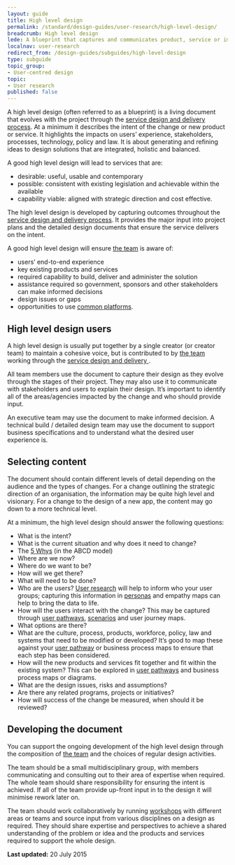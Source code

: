 ```yaml
---
layout: guide
title: High level design
permalink: /standard/design-guides/user-research/high-level-design/
breadcrumb: High level design
lede: A blueprint that captures and communicates product, service or improvement design
localnav: user-research
redirect_from: /design-guides/subguides/high-level-design
type: subguide
topic_group:
- User-centred design
topic:
- User research
published: false
---
```

A high level design (often referred to as a blueprint) is a living document that evolves with the project through the [service design and delivery process](/for-digital-service-teams/standard/service-design-and-delivery-process/). At a minimum it describes the intent of the change or new product or service. It highlights the impacts on users’ experience, stakeholders, processes, technology, policy and law. It is about generating and refining ideas to design solutions that are integrated, holistic and balanced.

A good high level design will lead to services that are:

*   desirable: useful, usable and contemporary
*   possible: consistent with existing legislation and achievable within the available
*   capability viable: aligned with strategic direction and cost effective.

The high level design is developed by capturing outcomes throughout the [service design and delivery process](/for-digital-service-teams/standard/service-design-and-delivery-process). It provides the major input into project plans and the detailed design documents that ensure the service delivers on the intent.

A good high level design will ensure [the team](/for-digital-service-teams/standard/design-guides/the-team/) is aware of:

*   users’ end-to-end experience
*   key existing products and services
*   required capability to build, deliver and administer the solution
*   assistance required so government, sponsors and other stakeholders can make informed decisions
*   design issues or gaps
*   opportunities to use [common platforms](/for-digital-service-teams/standard/design-guides/government-as-a-platform/).

## High level design users

A high level design is usually put together by a single creator (or creator team) to maintain a cohesive voice, but is contributed to by [the team](/for-digital-service-teams/standard/design-guides/the-team/) working through the [service design and delivery ](/for-digital-service-teams/standard/service-design-and-delivery-process/).

All team members use the document to capture their design as they evolve through the stages of their project. They may also use it to communicate with stakeholders and users to explain their design. It’s important to identify all of the areas/agencies impacted by the change and who should provide input.

An executive team may use the document to make informed decision. A technical build / detailed design team may use the document to support business specifications and to understand what the desired user experience is.

## Selecting content

The document should contain different levels of detail depending on the audience and the types of changes. For a change outlining the strategic direction of an organisation, the information may be quite high level and visionary. For a change to the design of a new app, the content may go down to a more technical level.

At a minimum, the high level design should answer the following questions:

*   What is the intent?
*   What is the current situation and why does it need to change?
*   The [5 Whys](https://en.wikipedia.org/wiki/5_Whys) (in the ABCD model)
*   Where are we now?
*   Where do we want to be?
*   How will we get there?
*   What will need to be done?
*   Who are the users? [User research](/for-digital-service-teams/standard/design-guides/user-research/) will help to inform who your user groups; capturing this information in [personas](/for-digital-service-teams/standard/design-guides/user-research/personas/) and empathy maps can help to bring the data to life.
*   How will the users interact with the change? This may be captured through [user pathways](/for-digital-service-teams/standard/design-guides/user-research/user-pathways/), [scenarios](/for-digital-service-teams/standard/design-guides/user-research/scenarios/) and user journey maps.
*   What options are there?
*   What are the culture, process, products, workforce, policy, law and systems that need to be modified or developed? It’s good to map these against your [user pathway](/for-digital-service-teams/standard/design-guides/user-research/user-pathways/) or business process maps to ensure that each step has been considered.
*   How will the new products and services fit together and fit within the existing system? This can be explored in [user pathways](/for-digital-service-teams/standard/design-guides/user-research/user-pathways/) and business process maps or diagrams.
*   What are the design issues, risks and assumptions?
*   Are there any related programs, projects or initiatives?
*   How will success of the change be measured, when should it be reviewed?

## Developing the document

You can support the ongoing development of the high level design through the composition of [the team](/for-digital-service-teams/standard/design-guides/the-team/) and the choices of regular design activities.

The team should be a small multidisciplinary group, with members communicating and consulting out to their area of expertise when required. The whole team should share responsibility for ensuring the intent is achieved. If all of the team provide up-front input in to the design it will minimise rework later on.

The team should work collaboratively by running [workshops](/for-digital-service-teams/standard/design-guides/user-research/workshops/) with different areas or teams and source input from various disciplines on a design as required. They should share expertise and perspectives to achieve a shared understanding of the problem or idea and the products and services required to support the whole design.

**Last updated:** 20 July 2015

